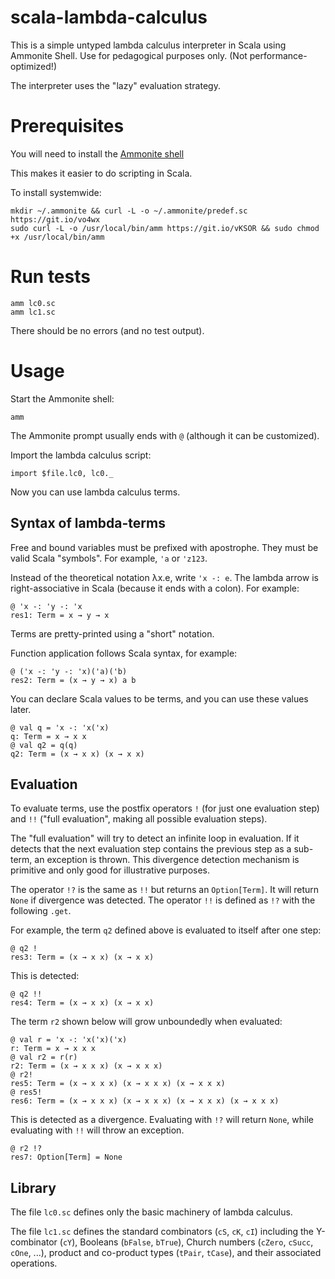 # scala-lambda-calculus
This is a simple untyped lambda calculus interpreter in Scala using Ammonite Shell.
Use for pedagogical purposes only. (Not performance-optimized!)

The interpreter uses the "lazy" evaluation strategy.

# Prerequisites

You will need to install the [Ammonite shell](http://www.lihaoyi.com/Ammonite/)

This makes it easier to do scripting in Scala.

To install systemwide:

```
mkdir ~/.ammonite && curl -L -o ~/.ammonite/predef.sc https://git.io/vo4wx
sudo curl -L -o /usr/local/bin/amm https://git.io/vKSOR && sudo chmod +x /usr/local/bin/amm
```

# Run tests

```
amm lc0.sc
amm lc1.sc
```

There should be no errors (and no test output).

# Usage

Start the Ammonite shell:

```
amm
```

The Ammonite prompt usually ends with `@` (although it can be customized).

Import the lambda calculus script:

```
import $file.lc0, lc0._
```

Now you can use lambda calculus terms.

## Syntax of lambda-terms

Free and bound variables must be prefixed with apostrophe. They must be valid Scala "symbols".
For example, `'a` or `'z123`.

Instead of the theoretical notation λx.e, write `'x -: e`. The lambda arrow is right-associative in Scala (because it ends with a colon). For example:
```
@ 'x -: 'y -: 'x
res1: Term = x → y → x
```

Terms are pretty-printed using a "short" notation.

Function application follows Scala syntax, for example: 
```
@ ('x -: 'y -: 'x)('a)('b)
res2: Term = (x → y → x) a b
```

You can declare Scala values to be terms, and you can use these values later.

```
@ val q = 'x -: 'x('x)
q: Term = x → x x
@ val q2 = q(q)
q2: Term = (x → x x) (x → x x)
```

## Evaluation

To evaluate terms, use the postfix operators `!` (for just one evaluation step) and `!!` ("full evaluation", making all possible evaluation steps).

The "full evaluation" will try to detect an infinite loop in evaluation. If it detects that the next evaluation step contains the previous step as a sub-term, an exception is thrown.
This divergence detection mechanism is primitive and only good for illustrative purposes.

The operator `!?` is the same as `!!` but returns an `Option[Term]`. It will return `None` if divergence was detected. The operator `!!` is defined as `!?` with the following `.get`.

For example, the term `q2` defined above is evaluated to itself after one step:

```
@ q2 !
res3: Term = (x → x x) (x → x x)
```

This is detected:

```
@ q2 !!
res4: Term = (x → x x) (x → x x)
```

The term `r2` shown below will grow unboundedly when evaluated:

```
@ val r = 'x -: 'x('x)('x)
r: Term = x → x x x
@ val r2 = r(r)
r2: Term = (x → x x x) (x → x x x)
@ r2!
res5: Term = (x → x x x) (x → x x x) (x → x x x)
@ res5!
res6: Term = (x → x x x) (x → x x x) (x → x x x) (x → x x x)
```

This is detected as a divergence. Evaluating with `!?` will return `None`, while evaluating with `!!` will throw an exception.

```
@ r2 !?
res7: Option[Term] = None
```

## Library

The file `lc0.sc` defines only the basic machinery of lambda calculus.

The file `lc1.sc` defines the standard combinators (`cS`, `cK`, `cI`) including the Y-combinator (`cY`), Booleans (`bFalse`, `bTrue`), Church numbers (`cZero`, `cSucc`, `cOne`, ...), product and co-product types (`tPair`, `tCase`), and their associated operations.
